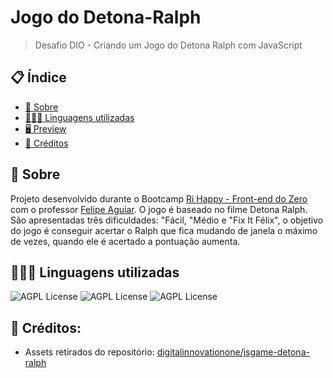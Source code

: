 # Jogo do Detona-Ralph
> Desafio DIO - Criando um Jogo do Detona Ralph com JavaScript

## 📋 Índice

- [📖 Sobre](#-Sobre)
- [👨🏻‍💻 Linguagens utilizadas](#-Linguagens-utilizadas)
- [🖥 Preview](#-Preview)
- [📌 Créditos](#-Créditos)

## 📖 Sobre
Projeto desenvolvido durante o Bootcamp [Ri Happy - Front-end do Zero](https://web.dio.me/track/coding-future-front-end-do-zero) com o professor [Felipe Aguiar](https://github.com/felipeAguiarCode). O jogo é baseado no filme Detona Ralph. São apresentadas três dificuldades: "Fácil, "Médio e "Fix It Félix", o objetivo do jogo é conseguir acertar o Ralph que fica mudando de janela o máximo de vezes, quando ele é acertado a pontuação aumenta.

## 👨🏻‍💻 Linguagens utilizadas

![AGPL License](https://img.shields.io/badge/HTML5-E34F26?style=for-the-badge&logo=html5&logoColor=white)
![AGPL License](https://img.shields.io/badge/CSS3-1572B6?style=for-the-badge&logo=css3&logoColor=white)
![AGPL License](https://img.shields.io/badge/JavaScript-F7DF1E?style=for-the-badge&logo=javascript&logoColor=black)


<p align="center">

</p>

## 📌 Créditos:
  - Assets retirados do repositório: [digitalinnovationone/jsgame-detona-ralph](https://github.com/digitalinnovationone/jsgame-detona-ralph)
